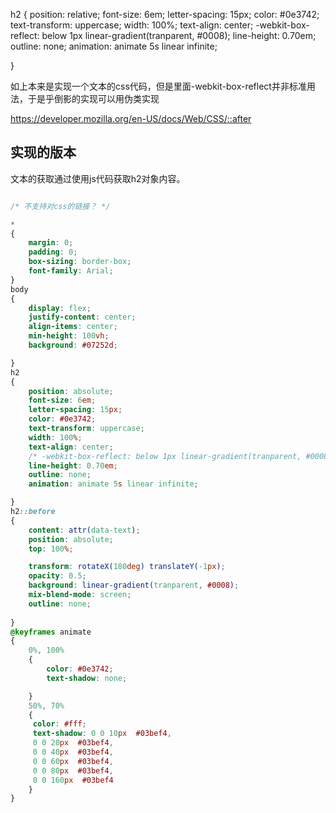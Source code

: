 h2
{
    position: relative;
    font-size: 6em;
    letter-spacing: 15px;
    color: #0e3742;
    text-transform: uppercase;
    width: 100%;
    text-align: center;
    -webkit-box-reflect: below 1px linear-gradient(tranparent, #0008);
    line-height: 0.70em;
    outline: none;
    animation: animate 5s linear infinite;

}

如上本来是实现一个文本的css代码，但是里面-webkit-box-reflect并非标准用法，于是乎倒影的实现可以用伪类实现

https://developer.mozilla.org/en-US/docs/Web/CSS/::after

## 实现的版本

文本的获取通过使用js代码获取h2对象内容。

```CSS

/* 不支持对css的链接？ */

*
{
    margin: 0;
    padding: 0;
    box-sizing: border-box;
    font-family: Arial;
}
body
{
    display: flex;
    justify-content: center;
    align-items: center;
    min-height: 100vh;
    background: #07252d;

}
h2
{
    position: absolute;
    font-size: 6em;
    letter-spacing: 15px;
    color: #0e3742;
    text-transform: uppercase;
    width: 100%;
    text-align: center;
    /* -webkit-box-reflect: below 1px linear-gradient(tranparent, #0008); */
    line-height: 0.70em;
    outline: none;
    animation: animate 5s linear infinite;

}
h2::before
{
    content: attr(data-text);
    position: absolute;
    top: 100%;

    transform: rotateX(180deg) translateY(-1px);
    opacity: 0.5;
    background: linear-gradient(tranparent, #0008);
    mix-blend-mode: screen;
    outline: none;
    
}
@keyframes animate
{
    0%, 100%
    {
        color: #0e3742;
        text-shadow: none;

    }
    50%, 70%
    {
     color: #fff;
     text-shadow: 0 0 10px  #03bef4,
     0 0 20px  #03bef4,
     0 0 40px  #03bef4,
     0 0 60px  #03bef4,
     0 0 80px  #03bef4,
     0 0 160px  #03bef4
    }
}
```
